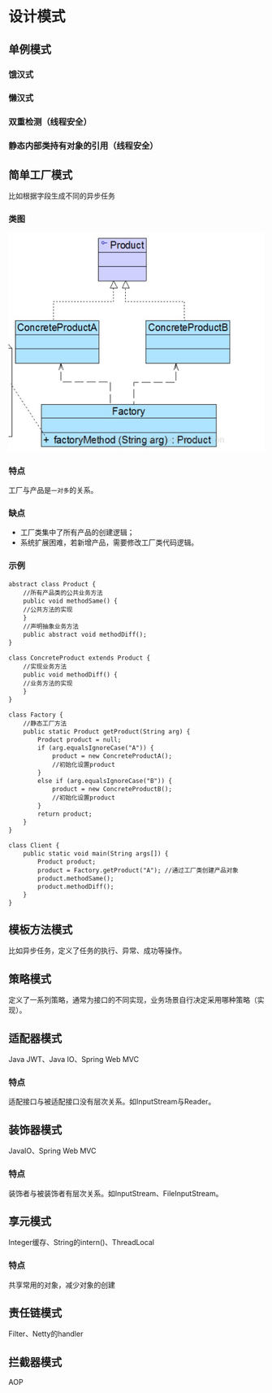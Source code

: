 # 设计模式

## 单例模式

### 饿汉式

### 懒汉式

### 双重检测（线程安全）

### 静态内部类持有对象的引用（线程安全）

## 简单工厂模式

比如根据字段生成不同的异步任务

### 类图

![](assets/simple-factory.png)

### 特点

工厂与产品是`一对多`的关系。

### 缺点

+ 工厂类集中了所有产品的创建逻辑；
+ 系统扩展困难，若新增产品，需要修改工厂类代码逻辑。

### 示例

```
abstract class Product {
    //所有产品类的公共业务方法
    public void methodSame() {
    //公共方法的实现
    }
    //声明抽象业务方法
    public abstract void methodDiff();
}
```

```
class ConcreteProduct extends Product {
	//实现业务方法
	public void methodDiff() {
	//业务方法的实现
	}
}
```

```
class Factory {
	//静态工厂方法
	public static Product getProduct(String arg) {
		Product product = null;
		if (arg.equalsIgnoreCase("A")) {
			product = new ConcreteProductA();
			//初始化设置product
		}
		else if (arg.equalsIgnoreCase("B")) {
			product = new ConcreteProductB();
			//初始化设置product
		}
		return product;
	}
}
```

```
class Client {
	public static void main(String args[]) {
		Product product;
		product = Factory.getProduct("A"); //通过工厂类创建产品对象
		product.methodSame();
		product.methodDiff();
	}
}
```

## 模板方法模式

比如异步任务，定义了任务的执行、异常、成功等操作。

## 策略模式

定义了一系列策略，通常为接口的不同实现，业务场景自行决定采用哪种策略（实现）。

## 适配器模式

Java JWT、Java IO、Spring Web MVC

### 特点

适配接口与被适配接口没有层次关系。如InputStream与Reader。

## 装饰器模式

JavaIO、Spring Web MVC

### 特点

装饰者与被装饰者有层次关系。如InputStream、FileInputStream。

## 享元模式

Integer缓存、String的intern()、ThreadLocal

### 特点

共享常用的对象，减少对象的创建

## 责任链模式

Filter、Netty的handler

## 拦截器模式

AOP